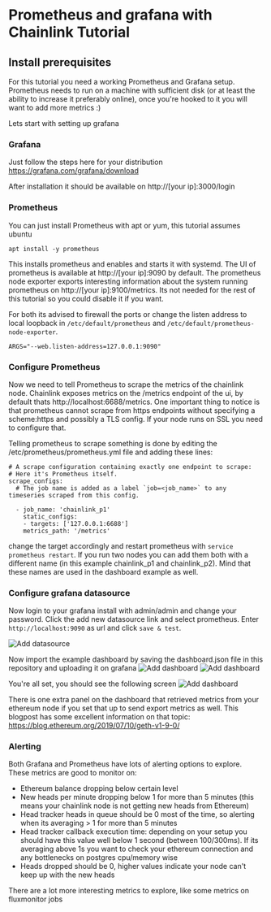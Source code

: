# Prometheus and grafana with Chainlink Tutorial

## Install prerequisites
For this tutorial you need a working Prometheus and Grafana setup. Prometheus needs to run on a machine with sufficient disk (or at least the ability to increase it preferably online), once you're hooked to it you will want to add more metrics :)

Lets start with setting up grafana

### Grafana
Just follow the steps here for your distribution
https://grafana.com/grafana/download

After installation it should be available on http://[your ip]:3000/login

### Prometheus
You can just install Prometheus with apt or yum, this tutorial assumes ubuntu

```
apt install -y prometheus
```

This installs prometheus and enables and starts it with systemd. The UI of prometheus is available at http://[your ip]:9090 by default. The prometheus node exporter exports interesting information about the system running prometheus on http://[your ip]:9100/metrics. Its not needed for the rest of this tutorial so you could disable it if you want.

For both its advised to firewall the ports or change the listen address to local loopback in `/etc/default/prometheus` and `/etc/default/prometheus-node-exporter`.
  
```
ARGS="--web.listen-address=127.0.0.1:9090"
```

### Configure Prometheus
Now we need to tell Prometheus to scrape the metrics of the chainlink node. Chainlink exposes metrics on the /metrics endpoint of the ui, by default thats http://localhost:6688/metrics. One important thing to notice is that prometheus cannot scrape from https endpoints without specifying a scheme:https and possibly a TLS config. If your node runs on SSL you need to configure that.

Telling prometheus to scrape something is done by editing the /etc/prometheus/prometheus.yml file and adding these lines:
```
# A scrape configuration containing exactly one endpoint to scrape:
# Here it's Prometheus itself.
scrape_configs:
  # The job name is added as a label `job=<job_name>` to any timeseries scraped from this config.

  - job_name: 'chainlink_p1'
    static_configs:
    - targets: ['127.0.0.1:6688']
    metrics_path: '/metrics'
```
change the target accordingly and restart prometheus with `service prometheus restart`. If you run two nodes you can add them both with a different name (in this example chainlink_p1 and chainlink_p2). Mind that these names are used in the dashboard example as well.

### Configure grafana datasource
Now login to your grafana install with admin/admin and change your password. Click the add new datasource link and select prometheus. Enter `http://localhost:9090` as url and click `save & test`. 

![Add datasource](screen1.png)

Now import the example dashboard by saving the dashboard.json file in this repository and uploading it on grafana
![Add dashboard](screen2.png)
![Add dashboard](screen3.png)

You're all set, you should see the following screen
![Add dashboard](screen4.png)

There is one extra panel on the dashboard that retrieved metrics from your ethereum node if you set that up to send export metrics as well. This blogpost has some excellent information on that topic:
https://blog.ethereum.org/2019/07/10/geth-v1-9-0/

### Alerting
Both Grafana and Prometheus have lots of alerting options to explore. These metrics are good to monitor on:

- Ethereum balance dropping below certain level
- New heads per minute dropping below 1 for more than 5 minutes (this means your chainlink node is not getting new heads from Ethereum)
- Head tracker heads in queue should be 0 most of the time, so alerting when its averaging > 1 for more than 5 minutes
- Head tracker callback execution time: depending on your setup you should have this value well below 1 second (between 100/300ms). If its averaging above 1s you want to check your ethereum connection and any bottlenecks on postgres cpu/memory wise
- Heads dropped should be 0, higher values indicate your node can't keep up with the new heads

There are a lot more interesting metrics to explore, like some metrics on fluxmonitor jobs
